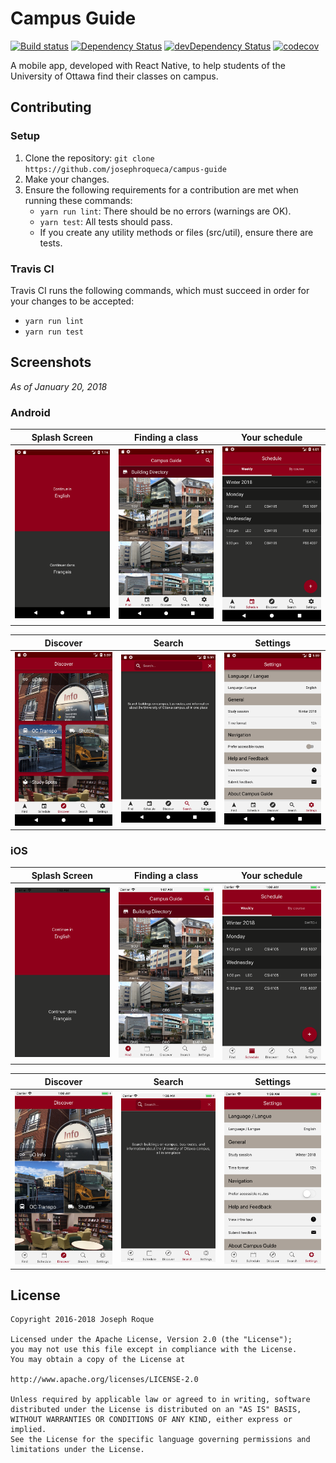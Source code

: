 # Campus Guide

[![Build status](https://travis-ci.org/josephroqueca/campus-guide.svg?branch=master)](https://travis-ci.org/josephroqueca/campus-guide)
[![Dependency Status](https://david-dm.org/josephroqueca/campus-guide.svg)](https://david-dm.org/josephroqueca/campus-guide)
[![devDependency Status](https://david-dm.org/josephroqueca/campus-guide/dev-status.svg)](https://david-dm.org/josephroqueca/campus-guide?type=dev)
[![codecov](https://codecov.io/gh/josephroqueca/campus-guide/branch/master/graph/badge.svg)](https://codecov.io/gh/josephroqueca/campus-guide)


A mobile app, developed with React Native, to help students of the University of Ottawa find their classes on campus.

## Contributing

### Setup

1. Clone the repository: `git clone https://github.com/josephroqueca/campus-guide`
2. Make your changes.
3. Ensure the following requirements for a contribution are met when running these commands:
    - `yarn run lint`: There should be no errors (warnings are OK).
    - `yarn test`: All tests should pass.
    - If you create any utility methods or files (src/util), ensure there are tests.

### Travis CI

Travis CI runs the following commands, which must succeed in order for your changes to be accepted:

- `yarn run lint`
- `yarn run test`

## Screenshots

*As of January 20, 2018*

### Android

| Splash Screen | Finding a class | Your schedule |
|:-------------:|:---------------:|:-------------:|
| <img src='./screenshots/android/language.png' width='220' alt='Android language selection'/> | <img src='./screenshots/android/find.png' width='220' alt='Android find screen'/> | <img src='./screenshots/android/schedule.png' width='220' alt='Android schedule screen'/> |

| Discover | Search | Settings |
|:--------:|:------:|:--------:|
| <img src='./screenshots/android/discover.png' width='220' alt='Android discover screen'/> | <img src='./screenshots/android/search.png' width='220' alt='Android search screen'/> | <img src='./screenshots/android/settings.png' width='220' alt='Android settings screen'/> |

### iOS


| Splash Screen | Finding a class | Your schedule |
|:-------------:|:---------------:|:-------------:|
| <img src='./screenshots/ios/language.png' width='220' alt='iOS language selection'/> | <img src='./screenshots/ios/find.png' width='220' alt='iOS find screen'/> | <img src='./screenshots/ios/schedule.png' width='220' alt='iOS schedule screen'/> |

| Discover | Search | Settings |
|:--------:|:------:|:--------:|
| <img src='./screenshots/ios/discover.png' width='220' alt='iOS discover screen'/> | <img src='./screenshots/ios/search.png' width='220' alt='iOS search screen'/> | <img src='./screenshots/ios/settings.png' width='220' alt='iOS settings screen'/> |

## License

```
Copyright 2016-2018 Joseph Roque

Licensed under the Apache License, Version 2.0 (the "License");
you may not use this file except in compliance with the License.
You may obtain a copy of the License at

http://www.apache.org/licenses/LICENSE-2.0

Unless required by applicable law or agreed to in writing, software
distributed under the License is distributed on an "AS IS" BASIS,
WITHOUT WARRANTIES OR CONDITIONS OF ANY KIND, either express or implied.
See the License for the specific language governing permissions and
limitations under the License.
```
